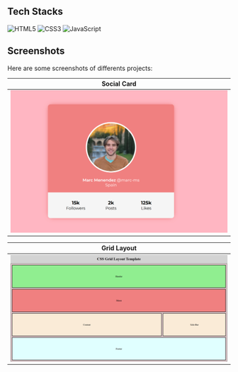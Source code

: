 ## Tech Stacks

 ![HTML5](https://img.shields.io/badge/-HTML5-E34F26?style=for-the-badge&logo=html5&logoColor=white) ![CSS3](https://img.shields.io/badge/-CSS3-1572B6?style=for-the-badge&logo=css3&logoColor=white) ![JavaScript](https://img.shields.io/badge/-JavaScript-F7DF1E?style=for-the-badge&logo=javascript&logoColor=black)


## Screenshots

Here are some screenshots of differents projects:

| Social Card                     |
|---------------------------------|
| ![Homepage screenshot](/screenshots/social-card.png) |

| Grid Layout                     |
|---------------------------------|
| ![Homepage screenshot](/screenshots/grid-layout.png) |
